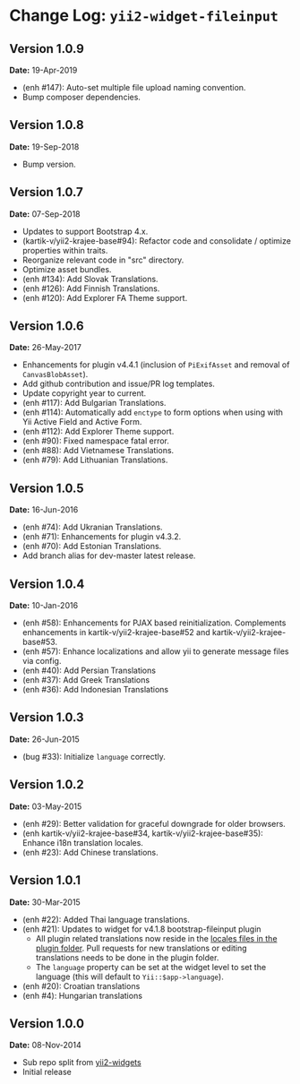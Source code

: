 Change Log: `yii2-widget-fileinput`
===================================

## Version 1.0.9

**Date:** 19-Apr-2019

- (enh #147): Auto-set multiple file upload naming convention.
- Bump composer dependencies.

## Version 1.0.8

**Date:** 19-Sep-2018

- Bump version.

## Version 1.0.7

**Date:** 07-Sep-2018

- Updates to support Bootstrap 4.x.
- (kartik-v/yii2-krajee-base#94): Refactor code and consolidate / optimize properties within traits.
- Reorganize relevant code in "src" directory.
- Optimize asset bundles.
- (enh #134): Add Slovak Translations.
- (enh #126): Add Finnish Translations.
- (enh #120): Add Explorer FA Theme support.

## Version 1.0.6

**Date:** 26-May-2017

- Enhancements for plugin v4.4.1 (inclusion of `PiExifAsset` and removal of `CanvasBlobAsset`).
- Add github contribution and issue/PR log templates.
- Update copyright year to current.
- (enh #117): Add Bulgarian Translations.
- (enh #114): Automatically add `enctype` to form options when using with Yii Active Field and Active Form.
- (enh #112): Add Explorer Theme support.
- (enh #90): Fixed namespace fatal error.
- (enh #88): Add Vietnamese Translations.
- (enh #79): Add Lithuanian Translations.

## Version 1.0.5

**Date:** 16-Jun-2016

- (enh #74): Add Ukranian Translations.
- (enh #71): Enhancements for plugin v4.3.2.
- (enh #70): Add Estonian Translations.
- Add branch alias for dev-master latest release.

## Version 1.0.4

**Date:** 10-Jan-2016

- (enh #58): Enhancements for PJAX based reinitialization. Complements enhancements in kartik-v/yii2-krajee-base#52 and kartik-v/yii2-krajee-base#53.
- (enh #57): Enhance localizations and allow yii to generate message files via config.
- (enh #40): Add Persian Translations
- (enh #37): Add Greek Translations
- (enh #36): Add Indonesian Translations

## Version 1.0.3

**Date:** 26-Jun-2015

- (bug #33): Initialize `language` correctly.

## Version 1.0.2

**Date:** 03-May-2015

- (enh #29): Better validation for graceful downgrade for older browsers.
- (enh kartik-v/yii2-krajee-base#34, kartik-v/yii2-krajee-base#35): Enhance i18n translation locales. 
- (enh #23): Add Chinese translations.

## Version 1.0.1

**Date:** 30-Mar-2015

- (enh #22): Added Thai language translations.
- (enh #21): Updates to widget for v4.1.8 bootstrap-fileinput plugin
    - All plugin related translations now reside in the [locales files in the plugin folder](http://github.com/kartik-v/bootstrap-fileinput/js). Pull requests for new translations or editing translations needs to be done in the plugin folder.
    - The `language` property can be set at the widget level to set the language (this will default to `Yii::$app->language`).
- (enh #20): Croatian translations
- (enh #4): Hungarian translations

## Version 1.0.0

**Date:** 08-Nov-2014

- Sub repo split from [yii2-widgets](https://github.com/kartik-v/yii2-widgets)
- Initial release 